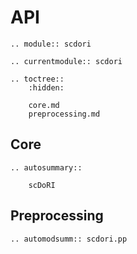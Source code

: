 # API

```{eval-rst}
.. module:: scdori
```

```{eval-rst}
.. currentmodule:: scdori

.. toctree::
    :hidden:

    core.md
    preprocessing.md
```

## Core

```{eval-rst}
.. autosummary::

    scDoRI
```

## Preprocessing

```{eval-rst}
.. automodsumm:: scdori.pp
```
